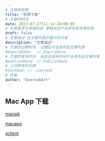 ```yaml
---
# 文章的标题
title: "资源下载"
# 文章的时间
date: 2023-07-27T11:14:28+08:00
# 文章是否为草稿状态 草稿状态不会发布到文章列表
draft: false
# 文章描述 在文章列表页展示的内容
description: "文章描述"
# 文章的过期时间  过期后不会发布到文章列表
#expiryDate:  //.ExpiryDate
# 文章的发布时间  未到达发布时间不会发布到文章列表
#publishDate: //.PublishDate
# 上次修改的日期
#lastmod: // .Lastmod
# 作者
author: "OverookArt"
---
```


## Mac App 下载  

[macwk](https://macwk.cn/)

[macapp](https://macapp.org.cn/)

[xclient](https://xclient.info)
